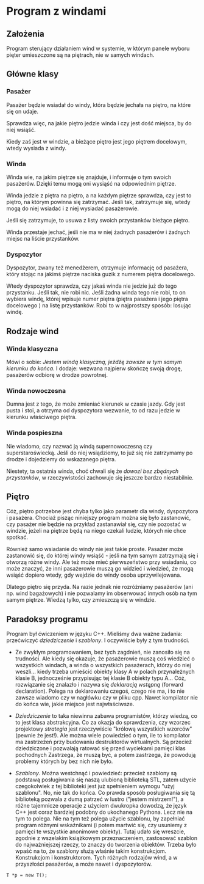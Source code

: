 # Program z windami

## Założenia

Program sterujący działaniem wind w systemie, w którym panele wyboru pięter
umieszczone są na piętrach, nie w samych windach.

## Główne klasy

### Pasażer

Pasażer będzie wsiadał do windy, która będzie jechała na piętro, na które się on udaje.

Sprawdza więc, na jakie piętro jedzie winda i czy jest dość miejsca, by do niej wsiąść.

Kiedy zaś jest w windzie, a bieżące piętro jest jego piętrem docelowym, wtedy wysiada z windy.

### Winda

Winda wie, na jakim piętrze się znajduje, i informuje o tym swoich pasażerów. Dzięki temu
mogą oni wysiąść na odpowiednim piętrze.

Winda jedzie z piętra na piętro, a na każdym piętrze sprawdza, czy jest to piętro,
na którym powinna się zatrzymać. Jeśli tak, zatrzymuje się, wtedy mogą do niej wsiadać 
i z niej wysiadać pasażerowie.

Jeśli się zatrzymuje, to usuwa z listy swoich przystanków bieżące piętro.

Winda przestaje jechać, jeśli nie ma w niej żadnych pasażerów i żadnych 
miejsc na liście przystanków.

### Dyspozytor

Dyspozytor, zwany też menedżerem, otrzymuje informację od pasażera, który stojąc na jakimś
piętrze naciska guzik z numerem piętra docelowego.

Wtedy dyspozytor sprawdza, czy jakaś winda nie jedzie już do tego przystanku. Jeśli tak, 
nie robi nic. Jeśli żadna winda tego nie robi, to on wybiera windę, której wpisuje numer
piętra (piętra pasażera i jego piętra docelowego ) na listę przystanków. Robi to w najprostszy
sposób: losując windę.

## Rodzaje wind

### Winda klasyczna

Mówi o sobie: *Jestem windą klasyczną, jeżdżę zawsze w tym samym kierunku do końca*.
I dodaje: 
wezwana najpierw skończę swoją drogę, pasażerów odbiorę w drodze powrotnej.


### Winda nowoczesna

Dumna jest z tego, że może zmieniać kierunek w czasie jazdy. Gdy jest pusta i stoi,
a otrzyma od dyspozytora wezwanie, to od razu jedzie w kierunku właściwego piętra.

### Winda pospieszna

Nie wiadomo, czy nazwać ją windą supernowoczesną czy superstaroświecką. Jeśli do niej
wsiądziemy, to już się nie zatrzymamy po drodze i dojedziemy do wskazanego piętra.

Niestety, ta ostatnia winda, choć chwali się że *dowozi bez zbędnych przystanków*,
w rzeczywistości zachowuje się jeszcze bardzo niestabilnie. 

## Piętro

Cóż, piętro potrzebne jest chyba tylko jako parametr dla windy, dyspozytora i pasażera.
Chociaż pisząc niniejszy program można się było zastanowić, czy pasażer nie będzie
na przykład zastanawiał się, czy nie pozostać w windzie, jeżeli na piętrze 
będą na niego czekali ludzie, których nie chce spotkać. 

Również samo wsiadanie do windy nie jest takie proste. Pasażer może zastanowić się, 
do której windy wsiąść - jeśli na tym samym zatrzymają się i otworzą różne windy.
Ale też może mieć pierwszeństwo przy wsiadaniu, co może znaczyć, że inni pasażerowie
muszą go widzieć i wiedzieć, że mogą wsiąść dopiero wtedy, gdy wejdzie do windy
osoba uprzywilejowana.

Dlatego piętro się przyda. Na razie jednak nie rozróżniamy pasażerów (ani np. wind
bagażowych) i nie pozwalamy im obserwować innych osób na tym samym piętrze. Wiedzą tylko,
czy zmieszczą się w windzie.

## Paradoksy programu

Program był ćwiczeniem w języku C++. Mieliśmy dwa ważne zadania: przećwiczyć *dziedziczenie* i 
*szablony*. I oczywiście były z tym trudności.

- Ze zwykłym programowaniem, bez tych zagdnień, nie zanosiło się na trudności. 
Ale kiedy się okazuje, że pasażerowie muszą coś wiedzieć o wszystkich windach,
a winda o wszystkich pasażerach, którzy do niej weszli... kiedy trzeba umieścić obiekty
klasy A w polach przynależnych klasie B, jednocześnie przypisując tej klasie B obiekty typu A...
Cóż, rozwiązanie się znalazło i nazywa się *deklaracją wstępną* (forward declaration). 
Polega na deklarowaniu czegoś, czego nie ma, i to nie zawsze wiadomo czy w nagłówku
czy w pliku cpp. Nawet kompilator nie do końca wie, jakie miejsce jest najwłaściwsze. 

- *Dziedziczenie* to taka niewinna zabawa programistów, którzy wiedzą, co to jest klasa 
abstrakcyjna. Co za okazja do sprawdzenia, czy wzorzec projektowy *strategia* jest 
rzeczywiście "królową wszystkich wzorców" (pewnie że jest!). Ale można wiele powiedzieć
o tym, ile to kompilator ma zastrzeżeń przy budowaniu destruktorów wirtualnych.
Są przecież dziedziczone i pozwalają ratować się przed wyciekami pamięci klas pochodnych
Zastrzega, że muszą być, a potem zastrzega, że powodują problemy których by bez nich nie było.

- *Szablony*. Można westchnąć i powiedzieć: przecież szablony są podstawą posługiwania się
naszą ulubioną biblioteką STL, zatem użycie czegokolwiek z tej biblioteki jest już spełnieniem
wymogu "użyj szablonu". No, nie tak do końca. Co prawda sposób posługiwania się tą biblioteką
pozwala z dumą patrzeć w lustro ("jestem mistrzem!"), a różne tajemnicze operacje z użyciem
dwukropka dowodzą, że język C++ jest coraz bardziej podobny do ukochanego Pythona. 
Lecz nie na tym to polega. Nie na tym też polega użycie szablonu, by zapełniać program różnymi 
wskaźnikami (i potem martwić się, czy usuniemy z pamięci te wszystkie anonimowe obiekty).
Tutaj udało się wreszcie, zgodnie z wszelakim książkowym przeznaczeniem, zastosować szablon
do najważniejszej rzeczy, to znaczy do tworzenia obiektów. Trzeba było wpaść na to, że 
szablony służą właśnie takim konstrukcjom. Konstrukcjom i konstruktorom. Tych różnych rodzajów 
wind, a w przyszłości pasażerów, a może nawet i dyspozytorów.

```
T *p = new T();
```

